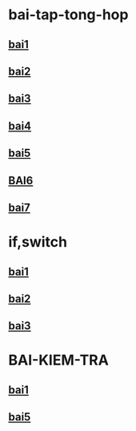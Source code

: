 # bai-tap-tong-hop
##  [bai1](https://www.jdoodle.com/embed/v0/5HKO)
##  [bai2](https://www.jdoodle.com/embed/v0/5wsF)
##  [bai3](https://www.jdoodle.com/embed/v0/5wsF)
##  [bai4](https://www.jdoodle.com/embed/v0/5HKZ)
##  [bai5](https://www.jdoodle.com/embed/v0/5HL0)
##  [BAI6](https://www.jdoodle.com/embed/v0/5HL3)
##  [bai7](https://www.jdoodle.com/embed/v0/5HL6)
#  if,switch
##  [bai1](https://www.jdoodle.com/embed/v0/5HLc)
##  [bai2](https://www.jdoodle.com/embed/v0/5HLg)
##  [bai3](https://www.jdoodle.com/embed/v0/5HLj)
#  BAI-KIEM-TRA
##  [bai1](https://www.jdoodle.com/embed/v0/5HLm)
##  [bai5](https://www.jdoodle.com/embed/v0/5HLp)
